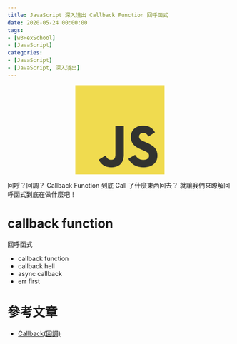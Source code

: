 ```yaml
---
title: JavaScript 深入淺出 Callback Function 回呼函式
date: 2020-05-24 00:00:00
tags:
- [w3HexSchool]
- [JavaScript]
categories: 
- [JavaScript]
- [JavaScript, 深入淺出]
---
```


<div style="display:flex;justify-content:center;">
  <img style="object-fit:cover;" src='/images/JavaScript/JavaScript-logo.png' width='200px' height='200px' />
</div>

回呼？回調？
Callback Function 到底 Call 了什麼東西回去？
就讓我們來瞭解回呼函式到底在做什麼吧！


<!-- more -->

# callback function
回呼函式

- callback function
- callback hell
- async callback
- err first


# 參考文章
- [Callback(回調)](https://eyesofkids.gitbooks.io/javascript-start-from-es6/content/part4/callback.html)